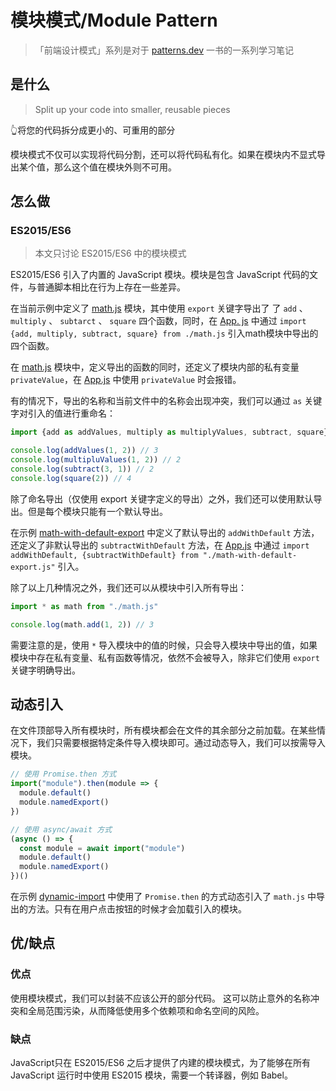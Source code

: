 # 模块模式/Module Pattern
> 「前端设计模式」系列是对于 [patterns.dev](https://www.patterns.dev/) 一书的一系列学习笔记

## 是什么

> Split up your code into smaller, reusable pieces

👆将您的代码拆分成更小的、可重用的部分

模块模式不仅可以实现将代码分割，还可以将代码私有化。如果在模块内不显式导出某个值，那么这个值在模块外则不可用。

## 怎么做
### ES2015/ES6
> 本文只讨论 ES2015/ES6 中的模块模式

ES2015/ES6 引入了内置的 JavaScript 模块。模块是包含 JavaScript 代码的文件，与普通脚本相比在行为上存在一些差异。


在当前示例中定义了 [math.js](./src/math.js) 模块，其中使用 `export` 关键字导出了 了 `add` 、 `multiply` 、 `subtarct` 、 `square` 四个函数，同时，在 [App.
js](./src/App.jsx) 中通过 `import {add, multiply, subtract, square} from ./math.js` 引入math模块中导出的四个函数。

在 [math.js](./src/math.js) 模块中，定义导出的函数的同时，还定义了模块内部的私有变量 `privateValue`，在 [App.js](./src/App.jsx) 中使用 `privateValue` 
时会报错。

有的情况下，导出的名称和当前文件中的名称会出现冲突，我们可以通过 `as` 关键字对引入的值进行重命名：
```javascript
import {add as addValues, multiply as multiplyValues, subtract, square} from "./math.js"

console.log(addValues(1, 2)) // 3
console.log(multipluValues(1, 2)) // 2
console.log(subtract(3, 1)) // 2
console.log(square(2)) // 4
```

除了命名导出（仅使用 export 关键字定义的导出）之外，我们还可以使用默认导出。但是每个模块只能有一个默认导出。

在示例 [math-with-default-export](./src/math-with-default-export.js) 中定义了默认导出的 `addWithDefault` 方法，还定义了非默认导出的 
`subtractWithDefault` 方法，在 [App.js](./src/App.jsx) 中通过
`import addWithDefault, {subtractWithDefault} from "./math-with-default-export.js"` 引入。

除了以上几种情况之外，我们还可以从模块中引入所有导出：
```javascript
import * as math from "./math.js"

console.log(math.add(1, 2)) // 3
```

需要注意的是，使用 `*` 导入模块中的值的时候，只会导入模块中导出的值，如果模块中存在私有变量、私有函数等情况，依然不会被导入，除非它们使用 `export` 关键字明确导出。

## 动态引入
在文件顶部导入所有模块时，所有模块都会在文件的其余部分之前加载。在某些情况下，我们只需要根据特定条件导入模块即可。通过动态导入，我们可以按需导入模块。

```javascript
// 使用 Promise.then 方式
import("module").then(module => {
  module.default()
  module.namedExport()
})

// 使用 async/await 方式
(async () => {
  const module = await import("module")
  module.default()
  module.namedExport()
})()
```

在示例 [dynamic-import](./src/dynamic-import.js) 中使用了 `Promise.then` 的方式动态引入了 `math.js` 中导出的方法。只有在用户点击按钮的时候才会加载引入的模块。


## 优/缺点

### 优点
使用模块模式，我们可以封装不应该公开的部分代码。 这可以防止意外的名称冲突和全局范围污染，从而降低使用多个依赖项和命名空间的风险。

### 缺点
JavaScript只在 ES2015/ES6 之后才提供了内建的模块模式，为了能够在所有 JavaScript 运行时中使用 ES2015 模块，需要一个转译器，例如 Babel。
